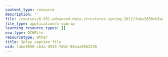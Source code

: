 ```yaml
---
content_type: resource
description: ''
file: /courses/6-851-advanced-data-structures-spring-2012/fabe2650cb3a49337db184eaa55b2226_3e1ZF1L1VhY.srt
file_type: application/x-subrip
learning_resource_types: []
ocw_type: OCWFile
resourcetype: Other
title: 3play caption file
uid: fabe2650-cb3a-4933-7db1-84eaa55b2226
---
```

